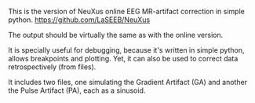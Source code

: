 This is the version of NeuXus online EEG MR-artifact correction in simple python.
https://github.com/LaSEEB/NeuXus

The output should be virtually the same as with the online version.

It is specially useful for debugging, because it's written in simple python, allows breakpoints and plotting. Yet, it can also be used to correct data retrospectively (from files). 

It includes two files, one simulating the Gradient Artifact (GA) and another the Pulse Artifact (PA), each as a sinusoid.
